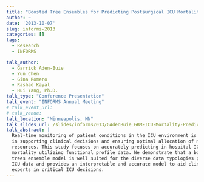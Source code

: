 ```yaml
---
title: "Boosted Tree Ensembles for Predicting Postsurgical ICU Mortality"
author: ~ 
date: '2013-10-07'
slug: informs-2013
categories: []
tags: 
  - Research
  - INFORMS

talk_author:
  - Garrick Aden-Buie
  - Yun Chen
  - Gina Romero
  - Rashad Kayal
  - Hui Yang, Ph.D.
talk_type: "Conference Presentation"
talk_event: "INFORMS Annual Meeting"
# talk_event_url: 
# talk_venue: 
talk_location: "Minneapolis, MN"
talk_slides_url: /slides/informs2013/GAdenBuie_GBM-ICU-Mortality-Prediction_INFORMS2013.pdf
talk_abstract: |
  Real-time monitoring of patient conditions in the ICU environment is essential
  in supporting clinical decisions and ensuring optimal allocation of medical
  resources. This study focuses on accurately predicting in-hospital ICU patient
  mortality utilizing functional profile data. We demonstrate that a boosted
  trees ensemble model is well suited for the diverse data typologies present in
  ICU data and provides an interpretable and accurate model to aid clinical
  experts in critical ICU decisions.
---
```


